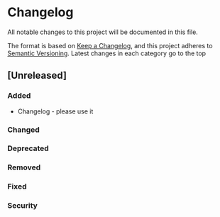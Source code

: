# Changelog

All notable changes to this project will be documented in this file.

The format is based on [Keep a Changelog](https://keepachangelog.com/en/1.0.0/),
and this project adheres to [Semantic Versioning](https://semver.org/spec/v2.0.0.html).
Latest changes in each category go to the top

## [Unreleased]

### Added
- Changelog - please use it

### Changed
### Deprecated
### Removed
### Fixed
### Security
